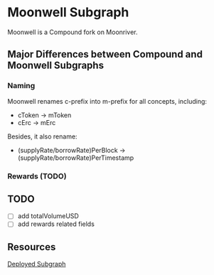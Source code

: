# Moonwell Subgraph

Moonwell is a Compound fork on Moonriver.

## Major Differences between Compound and Moonwell Subgraphs

### Naming

Moonwell renames c-prefix into m-prefix for all concepts, including:

- cToken -> mToken
- cErc -> mErc

Besides, it also rename:

- (supplyRate/borrowRate)PerBlock -> (supplyRate/borrowRate)PerTimestamp

### Rewards (TODO)

## TODO

- [ ] add totalVolumeUSD
- [ ] add rewards related fields

## Resources

[Deployed Subgraph](https://thegraph.com/hosted-service/subgraph/0xbe1/moonwell-subgraph)
